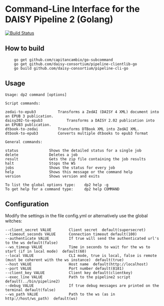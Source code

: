 Command-Line Interface for the DAISY Pipeline 2 (Golang)
=======================================================
[![Build Status](https://travis-ci.org/daisy-consortium/pipeline-cli-go.png?branch=master)](https://travis-ci.org/daisy-consortium/pipeline-cli-go)

How to build
------------

        go get github.com/capitancambio/go-subcommand
        go get github.com/daisy-consortium/pipeline-clientlib-go
        go build github.com/daisy-consortium/pipeline-cli-go	

Usage
-----

	Usage: dp2 command [options]
	
	Script commands:
	
	zedai-to-epub3			Transforms a ZedAI (DAISY 4 XML) document into an EPUB 3 publication.
	daisy202-to-epub3			Transforms a DAISY 2.02 publication into an EPUB3 publication.
	dtbook-to-zedai			Transforms DTBook XML into ZedAI XML.
	dtbook-to-epub3			Converts multiple dtbooks to epub3 format
	
	General commands:
	
	status				Shows the detailed status for a single job
	delete				Deletes a job
	result				Gets the zip file containing the job results
	halt				Stops the WS
	jobs				Shows the status for every job
	help				Shows this message or the command help 
	version				Shows version and exits
	
	To list the global options type:  	dp2 help -g
	To get help for a command type:  	dp2 help COMMAND

Configuration
-------------

Modify the settings in the file config.yml or alternatively use the global witches:

	--client_secret VALUE        Client secret  default(supersecret)
	--timeout_seconds VALUE      Connection timeout default(100)
	--authenticate VALUE         If true will send the authenticated url's to the ws default(false)
	--ws_timeup VALUE            Time in seconds to wait for the ws to start (if in local mode)  default(60)
	--local VALUE                CLI mode, true is local, false is remote (must be coherent with the ws instance)  default(true)
	--host VALUE                 Host name  default(http://localhost)
	--port VALUE                 Port number default(8181)
	--client_key VALUE           Client key default(clientkey)
	--exec_line VALUE            Path to the pipeline2 script  default(../bin/pipeline2)
	--debug VALUE                If true debug messages are printed on the terminal default(false)
	--ws_path VALUE              Path to the ws (as in http://host/ws_path)  default(ws)
